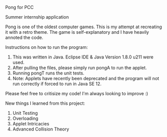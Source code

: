 Pong for PCC

Summer internship application

Pong is one of the oldest computer games. This is my attempt at recreating it with a retro theme. The game is self-explanatory and I have heavily annoted the code.

Instructions on how to run the program:

1. This was written in Java. Eclipse IDE & Java Version 1.8.0 u211 were used.
2. After pulling the files, please simply run pongA to run the applet.
3. Running pongT runs the unit tests.
4. Note: Applets have recently been deprecated and the program will not run correctly if forced to run in Java SE 12.

Please feel free to critisize my code! I'm always looking to improve :)

New things I learned from this project:

1. Unit Testing
2. Overloading
3. Applet Intricacies
4. Advanced Collision Theory
